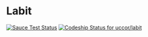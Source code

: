 Labit
======

[![Sauce Test Status](https://saucelabs.com/browser-matrix/MEugeC.svg)](https://saucelabs.com/u/MEugeC)
[ ![Codeship Status for uccor/labit](https://codeship.io/projects/61daf690-1a8d-0132-406f-7ada615c984a/status?branch=master)](https://codeship.io/projects/34704)

